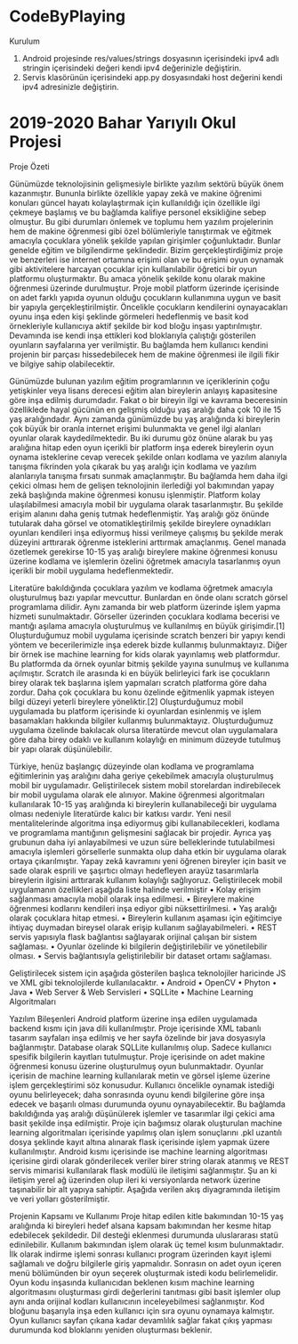 # CodeByPlaying
Kurulum
1. Android projesinde res/values/strings dosyasının içerisindeki ipv4 adlı stringin içerisindeki değeri kendi ipv4 değerinizle değiştirin.
2. Servis klasörünün içerisindeki app.py dosyasındaki host değerini kendi ipv4 adresinizle değiştirin.

# 2019-2020 Bahar Yarıyılı Okul Projesi
Proje Özeti

Günümüzde teknolojisinin gelişmesiyle birlikte yazılım sektörü büyük önem kazanmıştır. Bununla birlikte özellikle yapay zekâ ve makine öğrenimi konuları güncel hayatı kolaylaştırmak için kullanıldığı için özellikle ilgi çekmeye başlamış ve bu bağlamda kalifiye personel eksikliğine sebep olmuştur. Bu gibi durumları önlemek ve toplumu hem yazılım projelerinin hem de makine öğrenmesi gibi özel bölümleriyle tanıştırmak ve eğitmek amacıyla çocuklara yönelik şekilde yapılan girişimler çoğunluktadır. Bunlar genelde eğitim ve bilgilendirme şeklindedir. Bizim gerçekleştirdiğimiz proje ve benzerleri ise internet ortamına erişimi olan ve bu erişimi oyun oynamak gibi aktivitelere harcayan çocuklar için kullanılabilir öğretici bir oyun platformu oluşturmaktır. Bu amaca yönelik şekilde konu olarak makine öğrenmesi üzerinde durulmuştur. Proje mobil platform üzerinde içerisinde on adet farklı yapıda oyunun olduğu çocukların kullanımına uygun ve basit bir yapıyla gerçekleştirilmiştir. Öncelikle çocukların kendilerini oynayacakları oyunu inşa eden kişi şeklinde görmeleri hedeflenmiş ve basit kod örnekleriyle kullanıcıya aktif şekilde bir kod bloğu inşası yaptırılmıştır. Devamında ise kendi inşa ettikleri kod bloklarıyla çalıştığı gösterilen oyunların sayfalarına yer verilmiştir. Bu bağlamda hem kullanıcı kendini projenin bir parçası hissedebilecek hem de makine öğrenmesi ile ilgili fikir ve bilgiye sahip olabilecektir.


Günümüzde bulunan yazılım eğitim programlarının ve içeriklerinin çoğu yetişkinler veya lisans derecesi eğitim alan bireylerin anlayış kapasitesine göre inşa edilmiş durumdadır. Fakat o bir bireyin ilgi ve kavrama beceresinin özelliklede hayal gücünün en gelişmiş olduğu yaş aralığı daha çok 10 ile 15 yaş aralığındadır. Aynı zamanda günümüzde bu yaş aralığında ki bireylerin çok büyük bir oranla internet erişimi bulunmakta ve genel ilgi alanları oyunlar olarak kaydedilmektedir. Bu iki durumu göz önüne alarak bu yaş aralığına hitap eden oyun içerikli bir platform inşa ederek bireylerin oyun oynama isteklerine cevap verecek şekilde onları kodlama ve yazılım alanıyla tanışma fikrinden yola çıkarak bu yaş aralığı için kodlama ve yazılım alanlarıyla tanışma fırsatı sunmak amaçlanmıştır. Bu bağlamda hem daha ilgi çekici olması hem de gelişen teknolojinin ilerlediği yol bakımından yapay zekâ başlığında makine öğrenmesi konusu işlenmiştir. Platform kolay ulaşılabilmesi amacıyla mobil bir uygulama olarak tasarlanmıştır. Bu şekilde erişim alanını daha geniş tutmak hedeflenmiştir. Yaş aralığı göz önünde tutularak daha görsel ve otomatikleştirilmiş şekilde bireylere oynadıkları oyunları kendileri inşa ediyormuş hissi verilmeye çalışmış bu şekilde merak düzeyini arttırarak öğrenme isteklerini arttırmak amaçlanmış. Genel manada özetlemek gerekirse 10-15 yaş aralığı bireylere makine öğrenmesi konusu üzerine kodlama ve işlemlerin özelini öğretmek amacıyla tasarlanmış oyun içerikli bir mobil uygulama hedeflenmektedir.

Literatüre bakıldığında çocuklara yazılım ve kodlama öğretmek amacıyla oluşturulmuş bazı yapılar mevcuttur. Bunlardan en önde olanı scratch görsel programlama dilidir. Aynı zamanda bir web platform üzerinde işlem yapma hizmeti sunulmaktadır. Görseller üzerinden çocuklara kodlama becerisi ve mantığı aşılama amacıyla oluşturulmuş ve kullanılmış en büyük girişimdir.[1] Oluşturduğumuz mobil uygulama içerisinde scratch benzeri bir yapıyı kendi yöntem ve becerilerimizle inşa ederek bizde kullanmış bulunmaktayız. Diğer bir örnek ise machine learning for kids olarak yayınlamış web platformdur. Bu platformda da örnek oyunlar bitmiş şekilde yayına sunulmuş ve kullanıma açılmıştır. Scratch ile arasında ki en büyük belirleyici fark ise çocukların birey olarak tek başlarına işlem yapmaları scratch platforma göre daha zordur. Daha çok çocuklara bu konu özelinde eğitmenlik yapmak isteyen bilgi düzeyi yeterli bireylere yöneliktir.[2] Oluşturduğumuz mobil uygulamada bu platform içerisinde ki oyunlardan esinlenmiş ve işlem basamakları hakkında bilgiler kullanmış bulunmaktayız.  Oluşturduğumuz uygulama özelinde bakılacak olursa literatürde mevcut olan uygulamalara göre daha birey odaklı ve kullanım kolaylığı en minimum düzeyde tutulmuş bir yapı olarak düşünülebilir.

Türkiye, henüz başlangıç düzeyinde olan kodlama ve programlama eğitimlerinin yaş aralığını daha geriye çekebilmek amacıyla oluşturulmuş mobil bir uygulamadır. 
Geliştirilecek sistem mobil storelardan indirebilecek bir mobil uygulama olarak ele alınıyor. Makine öğrenmesi algoritmaları kullanılarak 10-15 yaş aralığında ki bireylerin kullanabileceği bir uygulama olması nedeniyle literatürde kalıcı bir katkısı vardır. Yeni nesil mentalitelerinde algoritma inşa ediyormuş gibi kullanabilecekleri, kodlama ve programlama mantığının gelişmesini sağlacak bir projedir. Ayrıca yaş grubunun daha iyi anlayabilmesi ve uzun süre belleklerinde tutulabilmesi amacıyla işlemleri görsellerle sunmakta olup daha etkin bir uygulama olarak ortaya çıkarılmıştır. Yapay zekâ kavramını yeni öğrenen bireyler için basit ve sade olarak esprili ve şaşırtıcı olmayı hedefleyen arayüz tasarımlarla bireylerin ilgisini arttırarak kullanım kolaylığı sağlıyoruz.
Geliştirilecek mobil uygulamanın özellikleri aşağıda liste halinde verilmiştir
•	Kolay erişim sağlanması amacıyla mobil olarak inşa edilmesi.
•	Bireylere makine öğrenmesi kodlarını kendileri inşa ediyor gibi nüksettirilmesi.
•	Yaş aralığı olarak çocuklara hitap etmesi.
•	Bireylerin kullanım aşaması için eğitimciye ihtiyaç duymadan bireysel olarak erişip kullanım sağlayabilmeleri.
•	REST servis yapısıyla flask bağlantısı sağlayarak orijinal çalışan bir sistem sağlaması.
•	Oyunlar özelinde ki bilgilerin değiştirilebilir ve yönetilebilir olması.
•	Servis bağlantısıyla geliştirilebilir bir dataset ortamı sağlaması.


Geliştirilecek sistem için aşağıda gösterilen başlıca teknolojiler haricinde JS ve XML gibi teknolojilerde kullanılacaktır.
•	Android
•	OpenCV
•	Phyton
•	Java
•	Web Server & Web Servisleri
•	SQLLite
•	Machine Learning Algoritmaları





Yazılım Bileşenleri
Android platform üzerine inşa edilen uygulamada backend kısmı için java dili kullanılmıştır. Proje içerisinde XML tabanlı tasarım sayfaları inşa edilmiş ve her sayfa özelinde bir java dosyasıyla bağlanmıştır. Database olarak SQLLite kullanılmış olup. Sadece kullanıcı spesifik bilgilerin kayıtları tutulmuştur. Proje içerisinde on adet makine öğrenmesi konusu üzerine oluşturulmuş oyun bulunmaktadır. Oyunlar içerisin de machine learning kullanılarak metin ve görsel işleme üzerine işlem gerçekleştirimi söz konusudur. Kullanıcı öncelikle oynamak istediği oyunu belirleyecek; daha sonrasında oyunu kendi bilgilerine göre inşa edecek ve başarılı olması durumunda oyunu oynayabilecektir. Bu bağlamda bakıldığında yaş aralığı düşünülerek işlemler ve tasarımlar ilgi çekici ama basit şekilde inşa edilmiştir. Proje için bağımsız olarak oluşturulan machine learning algoritmaları içerisinde yapılmış olan işlem sonuçlarını .pkl uzantılı dosya şeklinde kayıt altına alınarak flask içerisinde işlem yapmak üzere kullanılmıştır. Android kısmı içerisinde ise machine learning algoritması içerisine girdi olarak gönderilecek veriler birer string olarak atanmış ve REST servis mimarisi kullanılarak flask modülü ile iletişimi sağlanmıştır. Şu an ki iletişim yerel ağ üzerinden olup ileri ki versiyonlarda network üzerine taşınabilir bir alt yapıya sahiptir. Aşağıda verilen akış diyagramında iletişim ve veri yolları gösterilmiştir.

Projenin Kapsamı ve Kullanımı
Proje hitap edilen kitle bakımından 10-15 yaş aralığında ki bireyleri hedef alsana kapsam bakımından her kesme hitap edebilecek şekildedir. Dil desteği eklenmesi durumunda uluslararası statü edinilebilir. Kullanım bakımından işlem olarak üç temel kısım bulunmaktadır. İlk olarak indirme işlemi sonrası kullanıcı program üzerinden kayıt işlemi sağlamalı ve doğru bilgilerle giriş yapmalıdır. Sonrasın on adet oyun içeren menü bölümünden bir oyun seçerek oluşturmak istedi kodu belirlemelidir. Oyun kodu inşasında kullanıcıdan beklenen kısım machine learning algoritmasını oluşturması girdi değerlerini tanıtması gibi basit işlemler olup aynı anda orijinal kodları kullanıcının inceleyebilmesi sağlanmıştır. Kod bloğunu başarıyla inşa eden kullanıcı için sıra oyunu oynamaya kalmıştır. Oyun kullanıcı sayfan çıkana kadar devamlılık sağlar fakat çıkış yapması durumunda kod bloklarını yeniden oluşturması beklenir.
